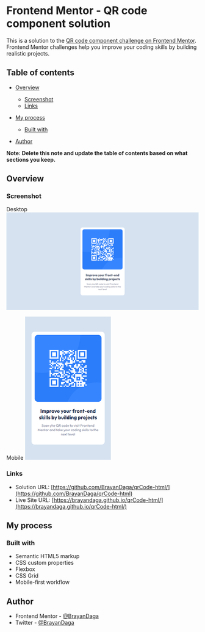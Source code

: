# Frontend Mentor - QR code component solution

This is a solution to the [QR code component challenge on Frontend Mentor](https://www.frontendmentor.io/challenges/qr-code-component-iux_sIO_H). Frontend Mentor challenges help you improve your coding skills by building realistic projects. 

## Table of contents

- [Overview](#overview)
  - [Screenshot](#screenshot)
  - [Links](#links)
- [My process](#my-process)
  - [Built with](#built-with)

- [Author](#author)

**Note: Delete this note and update the table of contents based on what sections you keep.**

## Overview

### Screenshot
Desktop
![](./screenshoots/desktop.png)

Mobile
![](./screenshoots/mobile.png)





### Links

- Solution URL: [https://github.com/BrayanDaga/qrCode-html/](https://github.com/BrayanDaga/qrCode-html)
- Live Site URL: [https://brayandaga.github.io/qrCode-html/](https://brayandaga.github.io/qrCode-html/)

## My process

### Built with

- Semantic HTML5 markup
- CSS custom properties
- Flexbox
- CSS Grid
- Mobile-first workflow






## Author

<!-- - Website - [Add your name here](https://www.your-site.com) -->
- Frontend Mentor - [@BrayanDaga](https://www.frontendmentor.io/profile/BrayanDaga)
- Twitter - [@BrayanDaga](https://www.twitter.com/BrayanDaga)


